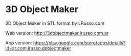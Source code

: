 # 3D Object Maker

3D Object Maker in STL format by LRusso.com

Web version: http://3dobjectmaker.lrusso.com.ar

App version: https://play.google.com/store/apps/details?id=ar.com.lrusso.dobjectmaker
